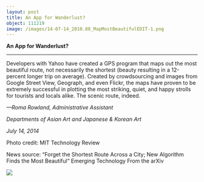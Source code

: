 ```yaml
---
layout: post
title: An App for Wanderlust?
object: 111219
image: /images/14-07-14_2010.88_MapMostBeautifulEDIT-1.png
---
```

**An App for Wanderlust?**

****

Developers with Yahoo have created a GPS program that maps out the most beautiful route, not necessarily the shortest (beauty resulting in a 12-percent longer trip on average). Created by crowdsourcing and images from Google Street View, Geograph, and even Flickr, the maps have proven to be extremely successful in plotting the most striking, quiet, and happy strolls for tourists and locals alike. The scenic route, indeed.

*—Roma Rowland, Administrative Assistant*

*Departments of Asian Art and Japanese & Korean Art*

*July 14, 2014*

Photo credit: MIT Technology Review

News source: “Forget the Shortest Route Across a City; New Algorithm Finds the Most Beautiful“ Emerging Technology From the arXiv

![]({{siteurl.base}}/images/14-07-14_2010.88_MapMostBeautifulEDIT-1.png)
